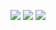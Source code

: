 ![](https://img.shields.io/badge/day%20📅-3-blue)   	![](https://img.shields.io/badge/stars%20⭐-4-yellow)   	![](https://img.shields.io/badge/days%20completed-2-red)